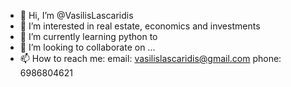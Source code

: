 - 👋 Hi, I’m @VasilisLascaridis
- 👀 I’m interested in real estate, economics and investments
- 🌱 I’m currently learning python to 
- 💞️ I’m looking to collaborate on ...
- 📫 How to reach me: email: vasilislascaridis@gmail.com
                              phone: 6986804621

<!---
VasilisLascaridis/VasilisLascaridis is a ✨ special ✨ repository because its `README.md` (this file) appears on your GitHub profile.
You can click the Preview link to take a look at your changes.
--->
